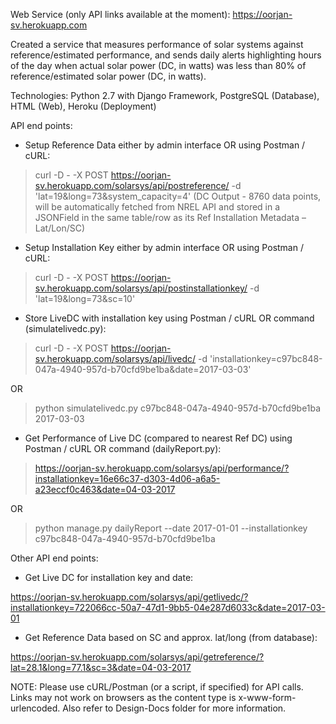 Web Service (only API links available at the moment): https://oorjan-sv.herokuapp.com

Created a service that measures performance of solar systems against reference/estimated performance, and sends daily alerts highlighting hours of the day when actual solar power (DC, in watts) was less than 80% of reference/estimated solar power (DC, in watts).

Technologies: Python 2.7 with Django Framework, PostgreSQL (Database), HTML (Web), Heroku (Deployment)


API end points:

*	Setup Reference Data either by admin interface OR using Postman / cURL:

> curl -D - -X POST https://oorjan-sv.herokuapp.com/solarsys/api/postreference/ -d 'lat=19&long=73&system_capacity=4'
(DC Output - 8760 data points, will be automatically fetched from NREL API and stored in a JSONField in the same table/row as its Ref Installation Metadata – Lat/Lon/SC)


*	Setup Installation Key either by admin interface OR using Postman / cURL:

> curl -D - -X POST https://oorjan-sv.herokuapp.com/solarsys/api/postinstallationkey/ -d 'lat=19&long=73&sc=10'


*	Store LiveDC with installation key using Postman / cURL OR command (simulatelivedc.py):

> curl -D - -X POST https://oorjan-sv.herokuapp.com/solarsys/api/livedc/ -d 'installationkey=c97bc848-047a-4940-957d-b70cfd9be1ba&date=2017-03-03'

OR

> python simulatelivedc.py c97bc848-047a-4940-957d-b70cfd9be1ba 2017-03-03


*	Get Performance of Live DC (compared to nearest Ref DC) using Postman / cURL OR command (dailyReport.py):

> https://oorjan-sv.herokuapp.com/solarsys/api/performance/?installationkey=16e66c37-d303-4d06-a6a5-a23eccf0c463&date=04-03-2017

OR

> python manage.py dailyReport --date 2017-01-01 --installationkey c97bc848-047a-4940-957d-b70cfd9be1ba


Other API end points:

* Get Live DC for installation key and date:

https://oorjan-sv.herokuapp.com/solarsys/api/getlivedc/?installationkey=722066cc-50a7-47d1-9bb5-04e287d6033c&date=2017-03-01

* Get Reference Data based on SC and approx. lat/long (from database):

https://oorjan-sv.herokuapp.com/solarsys/api/getreference/?lat=28.1&long=77.1&sc=3&date=04-03-2017


NOTE: Please use cURL/Postman (or a script, if specified) for API calls. Links may not work on browsers as the content type is x-www-form-urlencoded.
Also refer to Design-Docs folder for more information.
